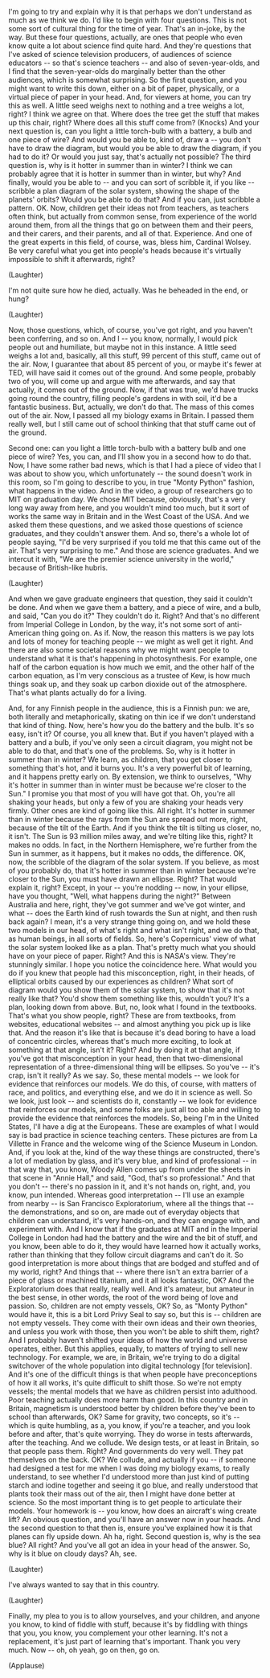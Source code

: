 
I&#39;m going to try and explain why it is that perhaps
we don&#39;t understand as much as we think we do.
I&#39;d like to begin with four questions.
This is not some sort of cultural thing for the time of year.
That&#39;s an in-joke, by the way.
But these four questions, actually,
are ones that people who even know quite a lot about science find quite hard.
And they&#39;re questions that I&#39;ve asked of science television producers,
of audiences of science educators --
so that&#39;s science teachers -- and also of seven-year-olds,
and I find that the seven-year-olds do marginally better
than the other audiences, which is somewhat surprising.
So the first question, and you might want to write this down,
either on a bit of paper, physically, or a virtual piece of paper
in your head. And, for viewers at home, you can try this as well.
A little seed weighs next to nothing and a tree weighs a lot, right?
I think we agree on that. Where does the tree get the stuff that makes up this chair,
right? Where does all this stuff come from?
(Knocks)
And your next question is, can you light a little torch-bulb
with a battery, a bulb and one piece of wire?
And would you be able to, kind of, draw a -- you don&#39;t have to draw
the diagram, but would you be able to draw the diagram,
if you had to do it? Or would you just say,
that&#39;s actually not possible?
The third question is, why is it hotter in summer than in winter?
I think we can probably agree that it is hotter in summer than in winter,
but why? And finally, would you be able to --
and you can sort of scribble it, if you like --
scribble a plan diagram of the solar system,
showing the shape of the planets&#39; orbits?
Would you be able to do that?
And if you can, just scribble a pattern.
OK. Now, children get their ideas not from teachers,
as teachers often think, but actually from common sense,
from experience of the world around them,
from all the things that go on between them and their peers,
and their carers, and their parents, and all of that. Experience.
And one of the great experts in this field, of course, was, bless him,
Cardinal Wolsey. Be very careful what you get into people&#39;s heads
because it&#39;s virtually impossible to shift it afterwards, right?

(Laughter)

I&#39;m not quite sure how he died, actually.
Was he beheaded in the end, or hung?

(Laughter)

Now, those questions, which, of course, you&#39;ve got right,
and you haven&#39;t been conferring, and so on.
And I -- you know, normally, I would pick people out and humiliate,
but maybe not in this instance.
A little seed weighs a lot and, basically, all this stuff,
99 percent of this stuff, came out of the air.
Now, I guarantee that about 85 percent of you, or maybe it&#39;s fewer at TED,
will have said it comes out of the ground. And some people,
probably two of you, will come up and argue with me afterwards,
and say that actually, it comes out of the ground.
Now, if that was true, we&#39;d have trucks going round the country,
filling people&#39;s gardens in with soil, it&#39;d be a fantastic business.
But, actually, we don&#39;t do that.
The mass of this comes out of the air.
Now, I passed all my biology exams in Britain.
I passed them really well, but I still came out of school
thinking that that stuff came out of the ground.

Second one: can you light a little torch-bulb with a battery bulb and one piece of wire?
Yes, you can, and I&#39;ll show you in a second how to do that.
Now, I have some rather bad news,
which is that I had a piece of video that I was about to show you,
which unfortunately -- the sound doesn&#39;t work in this room,
so I&#39;m going to describe to you, in true &quot;Monty Python&quot; fashion,
what happens in the video. And in the video, a group of researchers
go to MIT on graduation day.
We chose MIT because, obviously, that&#39;s a very long way away
from here, and you wouldn&#39;t mind too much,
but it sort of works the same way in Britain
and in the West Coast of the USA.
And we asked them these questions, and we asked those questions
of science graduates, and they couldn&#39;t answer them.
And so, there&#39;s a whole lot of people saying,
&quot;I&#39;d be very surprised if you told me that this came out of the air.
That&#39;s very surprising to me.&quot; And those are science graduates.
And we intercut it with, &quot;We are the premier science university in the world,&quot;
because of British-like hubris.

(Laughter)

And when we gave graduate engineers that question,
they said it couldn&#39;t be done.
And when we gave them a battery, and a piece of wire, and a bulb,
and said, &quot;Can you do it?&quot; They couldn&#39;t do it. Right?
And that&#39;s no different from Imperial College in London, by the way,
it&#39;s not some sort of anti-American thing going on.
As if. Now, the reason this matters is we pay lots and lots of money
for teaching people -- we might as well get it right.
And there are also some societal reasons
why we might want people to understand what it is that&#39;s happening
in photosynthesis. For example, one half of the carbon equation
is how much we emit, and the other half of the carbon equation,
as I&#39;m very conscious as a trustee of Kew,
is how much things soak up, and they soak up carbon dioxide out of the atmosphere.
That&#39;s what plants actually do for a living.

And, for any Finnish people in the audience, this is a Finnish pun:
we are, both literally and metaphorically, skating on thin ice
if we don&#39;t understand that kind of thing.
Now, here&#39;s how you do the battery and the bulb.
It&#39;s so easy, isn&#39;t it? Of course, you all knew that.
But if you haven&#39;t played with a battery and a bulb,
if you&#39;ve only seen a circuit diagram,
you might not be able to do that, and that&#39;s one of the problems.
So, why is it hotter in summer than in winter?
We learn, as children, that you get closer to something that&#39;s hot,
and it burns you. It&#39;s a very powerful bit of learning,
and it happens pretty early on.
By extension, we think to ourselves, &quot;Why it&#39;s hotter in summer than in winter
must be because we&#39;re closer to the Sun.&quot;
I promise you that most of you will have got that.
Oh, you&#39;re all shaking your heads,
but only a few of you are shaking your heads very firmly.
Other ones are kind of going like this. All right.
It&#39;s hotter in summer than in winter because the rays from the Sun
are spread out more, right, because of the tilt of the Earth.
And if you think the tilt is tilting us closer, no, it isn&#39;t.
The Sun is 93 million miles away, and we&#39;re tilting like this, right?
It makes no odds. In fact, in the Northern Hemisphere,
we&#39;re further from the Sun in summer,
as it happens, but it makes no odds, the difference.
OK, now, the scribble of the diagram of the solar system.
If you believe, as most of you probably do,
that it&#39;s hotter in summer than in winter because we&#39;re closer to the Sun,
you must have drawn an ellipse.
Right? That would explain it, right?
Except, in your -- you&#39;re nodding -- now, in your ellipse,
have you thought, &quot;Well, what happens during the night?&quot;
Between Australia and here, right, they&#39;ve got summer
and we&#39;ve got winter, and what --
does the Earth kind of rush towards the Sun at night,
and then rush back again? I mean, it&#39;s a very strange thing going on,
and we hold these two models in our head, of what&#39;s right and what isn&#39;t right,
and we do that, as human beings, in all sorts of fields.
So, here&#39;s Copernicus&#39; view of what the solar system looked like as a plan.
That&#39;s pretty much what you should have on your piece of paper. Right?
And this is NASA&#39;s view. They&#39;re stunningly similar.
I hope you notice the coincidence here.
What would you do if you knew that people had this misconception,
right, in their heads, of elliptical orbits
caused by our experiences as children?
What sort of diagram would you show them of the solar system,
to show that it&#39;s not really like that?
You&#39;d show them something like this, wouldn&#39;t you?
It&#39;s a plan, looking down from above.
But, no, look what I found in the textbooks.
That&#39;s what you show people, right? These are from textbooks,
from websites, educational websites --
and almost anything you pick up is like that.
And the reason it&#39;s like that is because it&#39;s dead boring
to have a load of concentric circles,
whereas that&#39;s much more exciting, to look at something at that angle,
isn&#39;t it? Right? And by doing it at that angle,
if you&#39;ve got that misconception in your head, then that
two-dimensional representation of a three-dimensional thing will be ellipses.
So you&#39;ve -- it&#39;s crap, isn&#39;t it really? As we say.
So, these mental models -- we look for evidence that reinforces our models.
We do this, of course, with matters of race, and politics, and everything else,
and we do it in science as well. So we look, just look --
and scientists do it, constantly -- we look for evidence
that reinforces our models, and some folks are just all too able
and willing to provide the evidence that reinforces the models.
So, being I&#39;m in the United States, I&#39;ll have a dig at the Europeans.
These are examples of what I would say is bad practice in science
teaching centers. These pictures are from La Villette in France
and the welcome wing of the Science Museum in London.
And, if you look at the, kind of the way these things are constructed,
there&#39;s a lot of mediation by glass, and it&#39;s very blue, and kind of professional --
in that way that, you know, Woody Allen comes up
from under the sheets in that scene in &quot;Annie Hall,&quot;
and said, &quot;God, that&#39;s so professional.&quot; And that you don&#39;t --
there&#39;s no passion in it, and it&#39;s not hands on, right,
and, you know, pun intended. Whereas good interpretation --
I&#39;ll use an example from nearby -- is San Francisco Exploratorium,
where all the things that -- the demonstrations, and so on,
are made out of everyday objects that children can understand,
it&#39;s very hands-on, and they can engage with, and experiment with.
And I know that if the graduates at MIT
and in the Imperial College in London had had the battery and the wire
and the bit of stuff, and you know, been able to do it,
they would have learned how it actually works,
rather than thinking that they follow circuit diagrams and can&#39;t do it.
So good interpretation is more about
things that are bodged and stuffed and of my world, right?
And things that -- where there isn&#39;t an extra barrier
of a piece of glass or machined titanium,
and it all looks fantastic, OK?
And the Exploratorium does that really, really well.
And it&#39;s amateur, but amateur in the best sense,
in other words, the root of the word being of love and passion.
So, children are not empty vessels, OK?
So, as &quot;Monty Python&quot; would have it,
this is a bit Lord Privy Seal to say so,
but this is -- children are not empty vessels.
They come with their own ideas and their own theories,
and unless you work with those, then you won&#39;t be able to shift them,
right? And I probably haven&#39;t shifted your ideas
of how the world and universe operates, either.
But this applies, equally, to matters of trying to sell new technology.
For example, we are, in Britain, we&#39;re trying to do a digital switchover
of the whole population into digital technology [for television].
And it&#39;s one of the difficult things
is that when people have preconceptions of how it all works,
it&#39;s quite difficult to shift those.
So we&#39;re not empty vessels; the mental models that we have
as children persist into adulthood.
Poor teaching actually does more harm than good.
In this country and in Britain, magnetism is understood better
by children before they&#39;ve been to school than afterwards, OK?
Same for gravity, two concepts, so it&#39;s -- which is quite humbling,
as a, you know, if you&#39;re a teacher, and you look before and after,
that&#39;s quite worrying. They do worse in tests afterwards, after the teaching.
And we collude. We design tests,
or at least in Britain, so that people pass them. Right?
And governments do very well. They pat themselves on the back.
OK? We collude, and actually if you --
if someone had designed a test for me
when I was doing my biology exams,
to really understand, to see whether I&#39;d understood
more than just kind of putting starch and iodine together
and seeing it go blue,
and really understood that plants took their mass out of the air,
then I might have done better at science.
So the most important thing is to get people to articulate their models.
Your homework is -- you know, how does an aircraft&#39;s wing create lift?
An obvious question, and you&#39;ll have an answer now in your heads.
And the second question to that then is,
ensure you&#39;ve explained how it is that planes can fly upside down.
Ah ha, right. Second question is, why is the sea blue? All right?
And you&#39;ve all got an idea in your head of the answer.
So, why is it blue on cloudy days? Ah, see.

(Laughter)

I&#39;ve always wanted to say that in this country.

(Laughter)

Finally, my plea to you is to allow yourselves, and your children,
and anyone you know, to kind of fiddle with stuff,
because it&#39;s by fiddling with things that you, you know,
you complement your other learning. It&#39;s not a replacement,
it&#39;s just part of learning that&#39;s important.
Thank you very much.
Now -- oh, oh yeah, go on then, go on.

(Applause)

